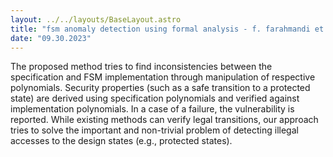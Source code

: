 ```yaml
---
layout: ../../layouts/BaseLayout.astro
title: "fsm anomaly detection using formal analysis - f. farahmandi et al., 2017"
date: "09.30.2023"
---
```

The proposed method tries to find inconsistencies between the specification and FSM implementation through manipulation of respective polynomials.
Security properties (such as a safe transition to a protected state) are derived using specification polynomials and verified against implementation polynomials. In a case of a failure, the vulnerability is reported. While existing methods can verify legal transitions, our approach tries to solve the important and non-trivial problem of detecting illegal accesses to the design states (e.g., protected states). 
